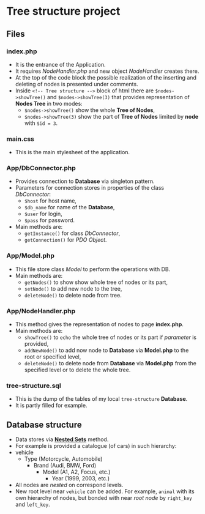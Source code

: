 # Tree structure project #

## Files ##

### index.php ###

* It is the entrance of the Application.
* It requires _NodeHandler.php_ and new object _NodeHandler_ creates there.
* At the top of the code block the possible realization of the inserting and deleting of nodes is presented 
under comments.
* Inside `<!-- Tree structure -->` block of html there are `$nodes->showTree()` and `$nodes->showTree(3)`
that provides representation of __Nodes Tree__ in two modes:
    * `$nodes->showTree()` show the whole __Tree of Nodes__,
    * `$nodes->showTree(3)` show the part of __Tree of Nodes__ limited by __node__ with `$id = 3`.

### main.css ###

* This is the main stylesheet of the application.

### App/DbConnector.php ###

* Provides connection to __Database__ via singleton pattern.
* Parameters for connection stores in properties of the class _DbConnector_:
    * `$host` for host name,
    * `$db_name` for name of the __Database__,
    * `$user` for login,
    * `$pass` for password.
* Main methods are:
    * `getInstance()` for class _DbConnector_,
    * `getConnection()` for _PDO Object_.
    
### App/Model.php ###

* This file store class _Model_ to perform the operations with DB.
* Main methods are:
    * `getNodes()` to show show whole tree of nodes or its part,
    * `setNode()` to add new node to the tree,
    * `deleteNode()` to delete node from tree.
    
### App/NodeHandler.php ###
* This method gives the representation of nodes to page __index.php__.
* Main methods are:
    * `showTree()` to `echo` the whole tree of nodes or its part if _parameter_ is provided,
    * `addNewNode()` to add now node to __Database__ via __Model.php__ to the root or specified level,
    * `deleteNode()` to delete node from __Database__ via __Model.php__ from the specified level or to delete 
    the whole tree.
    
### tree-structure.sql ###
* This is the dump of the tables of my local `tree-structure` __Database__.
* It is partly filled for example.

## Database structure ##
* Data stores via __[Nested Sets](http://phpwiki.ru/tree/ns, 'Link')__ method.
* For example is provided a catalogue (of cars) in such hierarchy:
 * vehicle
    * Type (Motorcycle, Automobile)
        * Brand (Audi, BMW, Ford)
            * Model (A1, A2, Focus, etc.)
                * Year (1999, 2003, etc.)
* All nodes are _nested_ on correspond levels.
* New root level near `vehicle` can be added. For example, `animal` with its own hierarchy of nodes, but bonded with
near _root node_ by `right_key` and `left_key`.